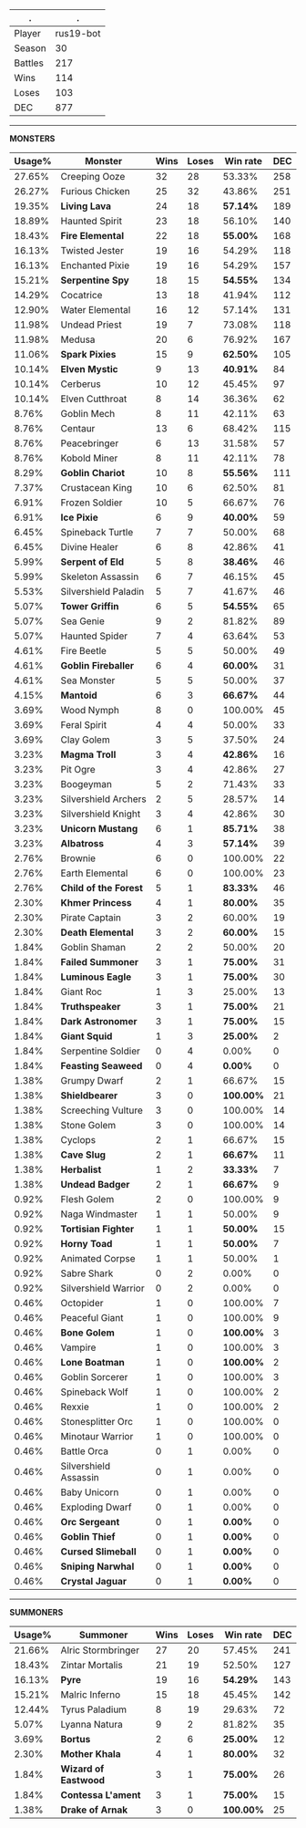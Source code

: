.|.
|-|-
Player|rus19-bot
Season|30
Battles|217
Wins|114
Loses|103
DEC|877

---
**MONSTERS**

Usage%|Monster|Wins|Loses|Win rate|DEC|
-|-|-|-|-|-|
27.65%|Creeping Ooze|32|28|53.33%|258|
26.27%|Furious Chicken|25|32|43.86%|251|
19.35%|**Living Lava**|24|18|**57.14%**|189|
18.89%|Haunted Spirit|23|18|56.10%|140|
18.43%|**Fire Elemental**|22|18|**55.00%**|168|
16.13%|Twisted Jester|19|16|54.29%|118|
16.13%|Enchanted Pixie|19|16|54.29%|157|
15.21%|**Serpentine Spy**|18|15|**54.55%**|134|
14.29%|Cocatrice|13|18|41.94%|112|
12.90%|Water Elemental|16|12|57.14%|131|
11.98%|Undead Priest|19|7|73.08%|118|
11.98%|Medusa|20|6|76.92%|167|
11.06%|**Spark Pixies**|15|9|**62.50%**|105|
10.14%|**Elven Mystic**|9|13|**40.91%**|84|
10.14%|Cerberus|10|12|45.45%|97|
10.14%|Elven Cutthroat|8|14|36.36%|62|
8.76%|Goblin Mech|8|11|42.11%|63|
8.76%|Centaur|13|6|68.42%|115|
8.76%|Peacebringer|6|13|31.58%|57|
8.76%|Kobold Miner|8|11|42.11%|78|
8.29%|**Goblin Chariot**|10|8|**55.56%**|111|
7.37%|Crustacean King|10|6|62.50%|81|
6.91%|Frozen Soldier|10|5|66.67%|76|
6.91%|**Ice Pixie**|6|9|**40.00%**|59|
6.45%|Spineback Turtle|7|7|50.00%|68|
6.45%|Divine Healer|6|8|42.86%|41|
5.99%|**Serpent of Eld**|5|8|**38.46%**|46|
5.99%|Skeleton Assassin|6|7|46.15%|45|
5.53%|Silvershield Paladin|5|7|41.67%|46|
5.07%|**Tower Griffin**|6|5|**54.55%**|65|
5.07%|Sea Genie|9|2|81.82%|89|
5.07%|Haunted Spider|7|4|63.64%|53|
4.61%|Fire Beetle|5|5|50.00%|49|
4.61%|**Goblin Fireballer**|6|4|**60.00%**|31|
4.61%|Sea Monster|5|5|50.00%|37|
4.15%|**Mantoid**|6|3|**66.67%**|44|
3.69%|Wood Nymph|8|0|100.00%|45|
3.69%|Feral Spirit|4|4|50.00%|33|
3.69%|Clay Golem|3|5|37.50%|24|
3.23%|**Magma Troll**|3|4|**42.86%**|16|
3.23%|Pit Ogre|3|4|42.86%|27|
3.23%|Boogeyman|5|2|71.43%|33|
3.23%|Silvershield Archers|2|5|28.57%|14|
3.23%|Silvershield Knight|3|4|42.86%|30|
3.23%|**Unicorn Mustang**|6|1|**85.71%**|38|
3.23%|**Albatross**|4|3|**57.14%**|39|
2.76%|Brownie|6|0|100.00%|22|
2.76%|Earth Elemental|6|0|100.00%|23|
2.76%|**Child of the Forest**|5|1|**83.33%**|46|
2.30%|**Khmer Princess**|4|1|**80.00%**|35|
2.30%|Pirate Captain|3|2|60.00%|19|
2.30%|**Death Elemental**|3|2|**60.00%**|15|
1.84%|Goblin Shaman|2|2|50.00%|20|
1.84%|**Failed Summoner**|3|1|**75.00%**|31|
1.84%|**Luminous Eagle**|3|1|**75.00%**|30|
1.84%|Giant Roc|1|3|25.00%|13|
1.84%|**Truthspeaker**|3|1|**75.00%**|21|
1.84%|**Dark Astronomer**|3|1|**75.00%**|15|
1.84%|**Giant Squid**|1|3|**25.00%**|2|
1.84%|Serpentine Soldier|0|4|0.00%|0|
1.84%|**Feasting Seaweed**|0|4|**0.00%**|0|
1.38%|Grumpy Dwarf|2|1|66.67%|15|
1.38%|**Shieldbearer**|3|0|**100.00%**|21|
1.38%|Screeching Vulture|3|0|100.00%|14|
1.38%|Stone Golem|3|0|100.00%|14|
1.38%|Cyclops|2|1|66.67%|15|
1.38%|**Cave Slug**|2|1|**66.67%**|11|
1.38%|**Herbalist**|1|2|**33.33%**|7|
1.38%|**Undead Badger**|2|1|**66.67%**|9|
0.92%|Flesh Golem|2|0|100.00%|9|
0.92%|Naga Windmaster|1|1|50.00%|9|
0.92%|**Tortisian Fighter**|1|1|**50.00%**|15|
0.92%|**Horny Toad**|1|1|**50.00%**|7|
0.92%|Animated Corpse|1|1|50.00%|1|
0.92%|Sabre Shark|0|2|0.00%|0|
0.92%|Silvershield Warrior|0|2|0.00%|0|
0.46%|Octopider|1|0|100.00%|7|
0.46%|Peaceful Giant|1|0|100.00%|9|
0.46%|**Bone Golem**|1|0|**100.00%**|3|
0.46%|Vampire|1|0|100.00%|3|
0.46%|**Lone Boatman**|1|0|**100.00%**|2|
0.46%|Goblin Sorcerer|1|0|100.00%|3|
0.46%|Spineback Wolf|1|0|100.00%|2|
0.46%|Rexxie|1|0|100.00%|2|
0.46%|Stonesplitter Orc|1|0|100.00%|0|
0.46%|Minotaur Warrior|1|0|100.00%|0|
0.46%|Battle Orca|0|1|0.00%|0|
0.46%|Silvershield Assassin|0|1|0.00%|0|
0.46%|Baby Unicorn|0|1|0.00%|0|
0.46%|Exploding Dwarf|0|1|0.00%|0|
0.46%|**Orc Sergeant**|0|1|**0.00%**|0|
0.46%|**Goblin Thief**|0|1|**0.00%**|0|
0.46%|**Cursed Slimeball**|0|1|**0.00%**|0|
0.46%|**Sniping Narwhal**|0|1|**0.00%**|0|
0.46%|**Crystal Jaguar**|0|1|**0.00%**|0|

---
**SUMMONERS**

Usage%|Summoner|Wins|Loses|Win rate|DEC|
-|-|-|-|-|-|
21.66%|Alric Stormbringer|27|20|57.45%|241|
18.43%|Zintar Mortalis|21|19|52.50%|127|
16.13%|**Pyre**|19|16|**54.29%**|143|
15.21%|Malric Inferno|15|18|45.45%|142|
12.44%|Tyrus Paladium|8|19|29.63%|72|
5.07%|Lyanna Natura|9|2|81.82%|35|
3.69%|**Bortus**|2|6|**25.00%**|12|
2.30%|**Mother Khala**|4|1|**80.00%**|32|
1.84%|**Wizard of Eastwood**|3|1|**75.00%**|26|
1.84%|**Contessa L'ament**|3|1|**75.00%**|15|
1.38%|**Drake of Arnak**|3|0|**100.00%**|25|
